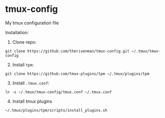 tmux-config
===========

My tmux configuration file

Installation:

1. Clone repo:
```
git clone https://github.com/therivenman/tmux-config.git ~/.tmux/tmux-config
```
2. Install `tpm`:
```
git clone https://github.com/tmux-plugins/tpm ~/.tmux/plugins/tpm
```
3. Install `.tmux.conf`:
```
ln -s ~/.tmux/tmux-config/tmux.conf ~/.tmux.conf
```
4. Install tmux plugins
```
~/.tmux/plugins/tpm/scripts/install_plugins.sh
```
